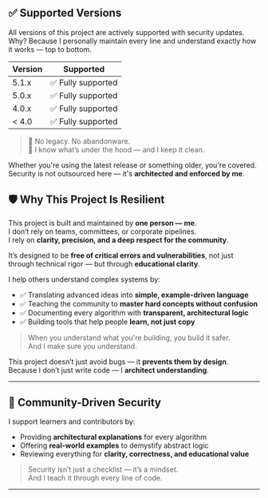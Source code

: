 ## ✅ Supported Versions

All versions of this project are actively supported with security updates.  
Why? Because I personally maintain every line and understand exactly how it works — top to bottom.

| Version | Supported          |
| ------- | ------------------ |
| 5.1.x   | ✅ Fully supported  |
| 5.0.x   | ✅ Fully supported  |
| 4.0.x   | ✅ Fully supported  |
| < 4.0   | ✅ Fully supported  |

> 🔧 No legacy. No abandonware.  
> 🧠 I know what’s under the hood — and I keep it clean.

Whether you're using the latest release or something older, you're covered.  
Security is not outsourced here — it's **architected and enforced by me**.


## 🛡️ Why This Project Is Resilient

This project is built and maintained by **one person — me**.  
I don’t rely on teams, committees, or corporate pipelines.  
I rely on **clarity, precision, and a deep respect for the community**.

It’s designed to be **free of critical errors and vulnerabilities**, not just through technical rigor — but through **educational clarity**.

I help others understand complex systems by:

- ✅ Translating advanced ideas into **simple, example-driven language**
- ✅ Teaching the community to **master hard concepts without confusion**
- ✅ Documenting every algorithm with **transparent, architectural logic**
- ✅ Building tools that help people **learn, not just copy**

> When you understand what you're building, you build it safer.  
> And I make sure you understand.

This project doesn’t just avoid bugs — it **prevents them by design**.  
Because I don’t just write code — I **architect understanding**.

---

## 🤝 Community-Driven Security

I support learners and contributors by:

- Providing **architectural explanations** for every algorithm  
- Offering **real-world examples** to demystify abstract logic  
- Reviewing everything for **clarity, correctness, and educational value**

> Security isn’t just a checklist — it’s a mindset.  
> And I teach it through every line of code.

---
